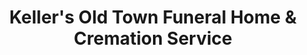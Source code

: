 ---
title: "Keller's Old Town Funeral Home & Cremation Service"
url: /keller/kellers-old-town-funeral-home-and-cremation-service/
shop: funeral directors
---